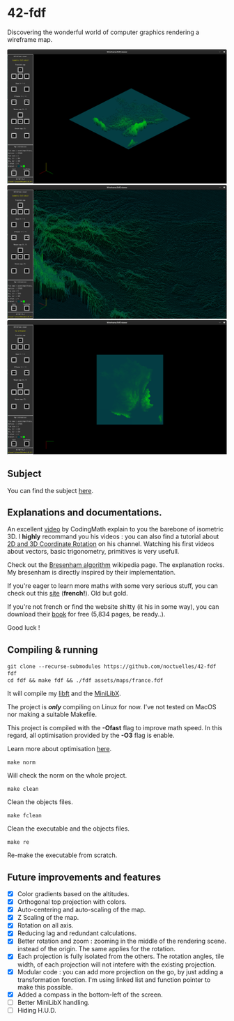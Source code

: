 # 42-fdf
Discovering the wonderful world of computer graphics rendering a wireframe map.

![Wireframe1](/assets/images/w1.png)
![Wireframe0](/assets/images/w0.png)
![Wireframe2](/assets/images/w2.png)

## Subject
You can find the subject [here](https://cdn.intra.42.fr/pdf/pdf/38057/en.subject.pdf).
## Explanations and documentations.

An excellent [video](https://www.youtube.com/watch?v=go1qrWFw_bs) by CodingMath
explain to you the barebone of isometric 3D. I **highly** recommand you his
videos : you can also find a tutorial about [2D and 3D Coordinate Rotation](https://www.youtube.com/watch?v=AmaC23gQCTw) on his channel. Watching his first videos about vectors,
basic trigonometry, primitives is very usefull.

Check out the [Bresenham algorithm](https://en.wikipedia.org/wiki/Bresenham%27s_line_algorithm) wikipedia page. The explanation rocks. My bresenham is directly inspired by their implementation.

If you're eager to learn more maths with some very serious stuff, you can
check out this [site](http://www.sciences.ch/htmlfr/rechercher/recherchemecanique.php) (**french!**).
Old but gold.

If you're not french or find the website shitty (it his in some way), you can
download their [book](https://archive.org/details/OperaMagistris) for free (5,834 pages, be ready..).

Good luck !
## Compiling & running
	git clone --recurse-submodules https://github.com/noctuelles/42-fdf fdf
	cd fdf && make fdf && ./fdf assets/maps/france.fdf
It will compile my [libft](https://github.com/noctuelles/42-libft) and the [MiniLibX](https://github.com/42Paris/minilibx-linux).

The project is ***only*** compiling on Linux for now. I've not tested on MacOS
nor making a suitable Makefile.

This project is compiled with the **-Ofast** flag to improve math speed. In this
regard, all optimisation provided by the **-O3** flag is enable.

Learn more about optimisation [here](https://gcc.gnu.org/onlinedocs/gcc/Optimize-Options.html).

	make norm

Will check the norm on the whole project.

	make clean

Clean the objects files.

	make fclean

Clean the executable and the objects files.

	make re

Re-make the executable from scratch.
## Future improvements and features
- [x] Color gradients based on the altitudes.
- [x] Orthogonal top projection with colors.
- [x] Auto-centering and auto-scaling of the map.
- [x] Z Scaling of the map.
- [x] Rotation on all axis.
- [x] Reducing lag and redundant calculations.
- [x] Better rotation and zoom : zooming in the middle of the rendering scene.
instead of the origin. The same applies for the rotation.
- [x] Each projection is fully isolated from the others.
The rotation angles, tile width, of each projection will not intefere with the
existing projection.
- [x] Modular code : you can add more projection on the go, by just adding
a transformation fonction. I'm using linked list and function pointer to make
this possible.
- [x] Added a compass in the bottom-left of the screen.
- [ ] Better MiniLibX handling.
- [ ] Hiding H.U.D.
